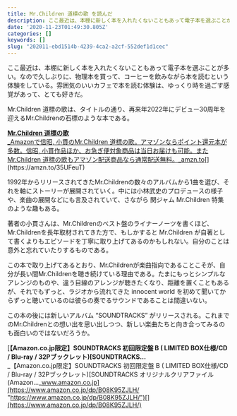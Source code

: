 ```yaml
---
title: Mr.Children 道標の歌 を読んだ
description: ここ最近は、本棚に新しく本を入れたくないこともあって電子本を選ぶことが多い。なので久しぶりに、物理本を買って、コーヒーを飲みながら本を読むという体験をしている。雰囲気のいいカフェで本を読む体験は、ゆっくり時を過ごす感覚があって、とても好きだ。
date: '2020-11-23T01:49:30.805Z'
categories: []
keywords: []
slug: "202011-ebd1514b-4239-4ca2-a2cf-552def1d1cec"
---
```

ここ最近は、本棚に新しく本を入れたくないこともあって電子本を選ぶことが多い。なので久しぶりに、物理本を買って、コーヒーを飲みながら本を読むという体験をしている。雰囲気のいいカフェで本を読む体験は、ゆっくり時を過ごす感覚があって、とても好きだ。

Mr.Children 道標の歌は、タイトルの通り、再来年2022年にデビュー30周年を迎えるMr.Childrenの石標のような本である。

[**Mr.Children 道標の歌**  
_Amazonで信昭, 小貫のMr.Children 道標の歌。アマゾンならポイント還元本が多数。信昭, 小貫作品ほか、お急ぎ便対象商品は当日お届けも可能。またMr.Children 道標の歌もアマゾン配送商品なら通常配送無料。_amzn.to](https://amzn.to/35UFeuT "https://amzn.to/35UFeuT")[](https://amzn.to/35UFeuT)

1992年からリリースされてきたMr.Childrenの数々のアルバムから1曲を選び、それを軸にストーリーが展開されていく。中には小林武史のプロデュースの様子や、楽曲の展開などにも言及されていて、さながら 関ジャム Mr.Children 特集のような趣もある。

著者の小貫さんは、Mr.Childrenのベスト盤のライナーノーツを書くほど、Mr.Childrenを長年取材されてきた方で、もしかすると Mr.Children が自著として書くよりもエピソードを丁寧に取り上げてあるのかもしれない。自分のことは意外と忘れていたりするものである。

この本で取り上げてあるとおり、Mr.Childrenが楽曲指向であることこそが、自分が長い間Mr.Childrenを聴き続けている理由である。たまにもっとシンプルなアレンジのものや、違う目線のアレンジが聴きたくなり、距離を置くこともあるが、それでもずっと、ラジオから流れてきた innocent world を初めて聞いてからずっと聴いているのは彼らの奏でるサウンドであることは間違いない。

この本の後には新しいアルバム “SOUNDTRACKS” がリリースされる。これまでのMr.Childrenとの想い出を思い出しつつ、新しい楽曲たちと向き合ってみるのも面白いのではないだろうか。

[**【Amazon.co.jp限定】SOUNDTRACKS 初回限定盤 B ( LIMITED BOX仕様/CD / Blu-ray / 32Pブックレット)\[SOUNDTRACKS…**  
_【Amazon.co.jp限定】SOUNDTRACKS 初回限定盤 B ( LIMITED BOX仕様/CD / Blu-ray / 32Pブックレット)\[SOUNDTRACKS オリジナルクリアファイル(Amazon…_www.amazon.co.jp](https://www.amazon.co.jp/dp/B08K95ZJLH/ "https://www.amazon.co.jp/dp/B08K95ZJLH/")[](https://www.amazon.co.jp/dp/B08K95ZJLH/)